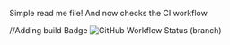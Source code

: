 Simple read me file!
And now checks the CI workflow

//Adding build Badge
![GitHub Workflow Status (branch)](https://img.shields.io/github/actions/workflow/status/nicole-soto/sem/main.yml?branch=master)